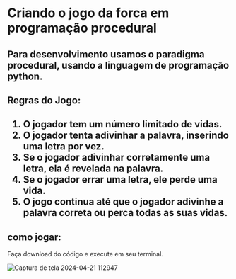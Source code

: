 <h1>Criando o jogo da forca em programação procedural</h1>

<h2>Para desenvolvimento usamos o paradigma procedural, usando a linguagem de programação python.</h2>
<h2>Regras do Jogo: <h2>
<ol>
<li>O jogador tem um número limitado de vidas.</li>
<li>O jogador tenta adivinhar a palavra, inserindo uma letra por vez.</li>
<li>Se o jogador adivinhar corretamente uma letra, ela é revelada na palavra.</li>
<li>Se o jogador errar uma letra, ele perde uma vida.</li>
<li>O jogo continua até que o jogador adivinhe a palavra correta ou perca todas as suas vidas.</li>
</ol>
  
<h2>como jogar: </h2>
<p>Faça download do código e execute em seu terminal. </p>

![Captura de tela 2024-04-21 112947](https://github.com/josephDcostaR/ForcaPython/assets/87831574/d488136b-110e-4838-a69e-779453037d3f)
